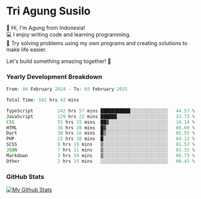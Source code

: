 # Tri Agung Susilo

👋 Hi, I'm Agung from Indonesia!<br>
💻 I enjoy writing code and learning programming.<br>
🧠 Try solving problems using my own programs and creating solutions to make life easier.

Let's build something amazing together! 🚀

### Yearly Development Breakdown

<!--START_SECTION:waka-->

```TypeScript JavaScript PHP
From: 04 February 2024 - To: 03 February 2025

Total Time: 542 hrs 42 mins

TypeScript         242 hrs 57 mins ███████████░░░░░░░░░░░░░░   44.57 %
JavaScript         129 hrs 22 mins ██████░░░░░░░░░░░░░░░░░░░   23.73 %
CSS                55 hrs 15 mins  ██▓░░░░░░░░░░░░░░░░░░░░░░   10.14 %
HTML               36 hrs 28 mins  █▓░░░░░░░░░░░░░░░░░░░░░░░   06.69 %
Dart               30 hrs 16 mins  █▒░░░░░░░░░░░░░░░░░░░░░░░   05.55 %
PHP                22 hrs 28 mins  █░░░░░░░░░░░░░░░░░░░░░░░░   04.12 %
SCSS               8 hrs 19 mins   ▒░░░░░░░░░░░░░░░░░░░░░░░░   01.53 %
JSON               7 hrs 11 mins   ▒░░░░░░░░░░░░░░░░░░░░░░░░   01.32 %
Markdown           3 hrs 59 mins   ▒░░░░░░░░░░░░░░░░░░░░░░░░   00.73 %
Other              2 hrs 25 mins   ░░░░░░░░░░░░░░░░░░░░░░░░░   00.45 %
```

<!--END_SECTION:waka-->

### GitHub Stats

[![My Github Stats](https://github-readme-stats.vercel.app/api?username=triagung128&show_icons=true&hide=contribs,issues&count_private=true&theme=tokyonight)](https://github.com/triagung128)

<!-- [![Top Langs](https://github-readme-stats.vercel.app/api/top-langs/?username=triagung128&layout=compact)](https://github.com/triagung128) -->
